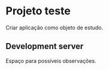 # Projeto teste

Criar aplicação como objeto de estudo.

## Development server

Espaço para possíveis observações.